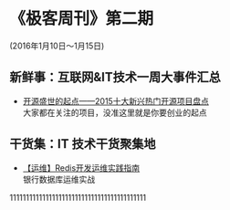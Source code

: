 ﻿# 《极客周刊》第二期

(2016年1月10日～1月15日)

## 新鲜事：互联网&IT技术一周大事件汇总 

- [开源盛世的起点——2015十大新兴热门开源项目盘点](http://www.oschina.net/news/69238/2015-top-ten-emerging-open-source-projects) 
<br>大家都在关注的项目，没准这里就是你要创业的起点

## 干货集：IT 技术干货聚集地

- [【运维】Redis开发运维实践指南](http://wiki.jikexueyuan.com/project/all-about-redis/)
<br>银行数据库运维实战


111111111111111111111111111111111111111111

